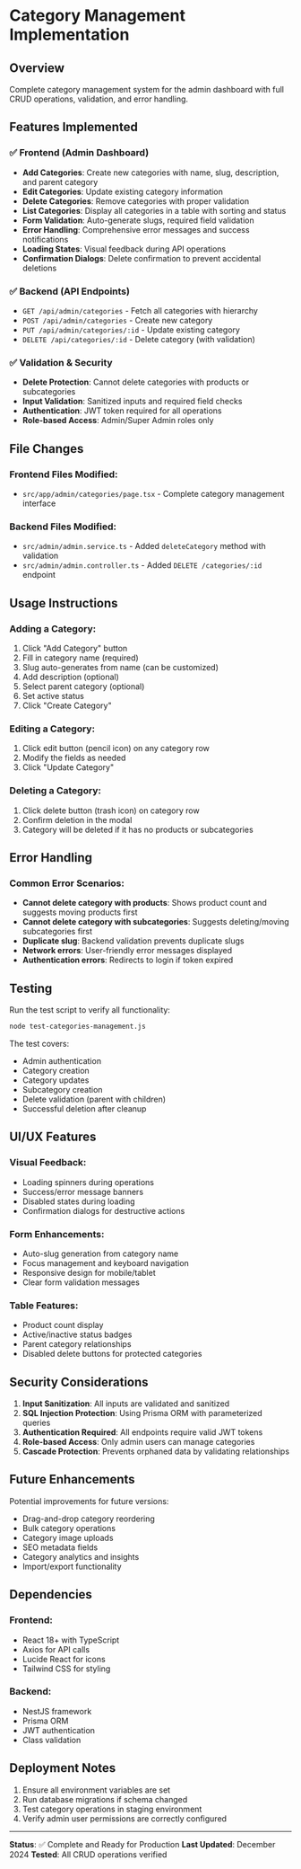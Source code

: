 # Category Management Implementation

## Overview
Complete category management system for the admin dashboard with full CRUD operations, validation, and error handling.

## Features Implemented

### ✅ Frontend (Admin Dashboard)
- **Add Categories**: Create new categories with name, slug, description, and parent category
- **Edit Categories**: Update existing category information
- **Delete Categories**: Remove categories with proper validation
- **List Categories**: Display all categories in a table with sorting and status
- **Form Validation**: Auto-generate slugs, required field validation
- **Error Handling**: Comprehensive error messages and success notifications
- **Loading States**: Visual feedback during API operations
- **Confirmation Dialogs**: Delete confirmation to prevent accidental deletions

### ✅ Backend (API Endpoints)
- `GET /api/admin/categories` - Fetch all categories with hierarchy
- `POST /api/admin/categories` - Create new category
- `PUT /api/admin/categories/:id` - Update existing category
- `DELETE /api/categories/:id` - Delete category (with validation)

### ✅ Validation & Security
- **Delete Protection**: Cannot delete categories with products or subcategories
- **Input Validation**: Sanitized inputs and required field checks
- **Authentication**: JWT token required for all operations
- **Role-based Access**: Admin/Super Admin roles only

## File Changes

### Frontend Files Modified:
- `src/app/admin/categories/page.tsx` - Complete category management interface

### Backend Files Modified:
- `src/admin/admin.service.ts` - Added `deleteCategory` method with validation
- `src/admin/admin.controller.ts` - Added `DELETE /categories/:id` endpoint

## Usage Instructions

### Adding a Category:
1. Click "Add Category" button
2. Fill in category name (required)
3. Slug auto-generates from name (can be customized)
4. Add description (optional)
5. Select parent category (optional)
6. Set active status
7. Click "Create Category"

### Editing a Category:
1. Click edit button (pencil icon) on any category row
2. Modify the fields as needed
3. Click "Update Category"

### Deleting a Category:
1. Click delete button (trash icon) on category row
2. Confirm deletion in the modal
3. Category will be deleted if it has no products or subcategories

## Error Handling

### Common Error Scenarios:
- **Cannot delete category with products**: Shows product count and suggests moving products first
- **Cannot delete category with subcategories**: Suggests deleting/moving subcategories first
- **Duplicate slug**: Backend validation prevents duplicate slugs
- **Network errors**: User-friendly error messages displayed
- **Authentication errors**: Redirects to login if token expired

## Testing

Run the test script to verify all functionality:
```bash
node test-categories-management.js
```

The test covers:
- Admin authentication
- Category creation
- Category updates
- Subcategory creation
- Delete validation (parent with children)
- Successful deletion after cleanup

## UI/UX Features

### Visual Feedback:
- Loading spinners during operations
- Success/error message banners
- Disabled states during loading
- Confirmation dialogs for destructive actions

### Form Enhancements:
- Auto-slug generation from category name
- Focus management and keyboard navigation
- Responsive design for mobile/tablet
- Clear form validation messages

### Table Features:
- Product count display
- Active/inactive status badges
- Parent category relationships
- Disabled delete buttons for protected categories

## Security Considerations

1. **Input Sanitization**: All inputs are validated and sanitized
2. **SQL Injection Protection**: Using Prisma ORM with parameterized queries
3. **Authentication Required**: All endpoints require valid JWT tokens
4. **Role-based Access**: Only admin users can manage categories
5. **Cascade Protection**: Prevents orphaned data by validating relationships

## Future Enhancements

Potential improvements for future versions:
- Drag-and-drop category reordering
- Bulk category operations
- Category image uploads
- SEO metadata fields
- Category analytics and insights
- Import/export functionality

## Dependencies

### Frontend:
- React 18+ with TypeScript
- Axios for API calls
- Lucide React for icons
- Tailwind CSS for styling

### Backend:
- NestJS framework
- Prisma ORM
- JWT authentication
- Class validation

## Deployment Notes

1. Ensure all environment variables are set
2. Run database migrations if schema changed
3. Test category operations in staging environment
4. Verify admin user permissions are correctly configured

---

**Status**: ✅ Complete and Ready for Production
**Last Updated**: December 2024
**Tested**: All CRUD operations verified